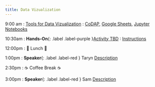 ```yaml
---
title: Data Vizualization
---
```


9:00 am
: [Tools for Data Vizualization](#)
  : [CoDAP](#), [Google Sheets](#), [Jupyter Notebooks](#)

10:30am
: **Hands-On**{: .label .label-purple }[Activity TBD](#)
  : [Instructions](#)

12:00pm
 : 🥘 Lunch 🥘

1:00pm 
: **Speaker**{: .label .label-red } Taryn [Description](#)

2:30pm
: ☕ Coffee Break ☕

3:00pm
: **Speaker**{: .label .label-red } Sam [Description](#)
